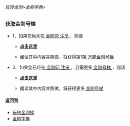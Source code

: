 ###### 玩转金刚>金刚字典>
### 获取金刚号梯

- 1、如果您尚未在[ 金刚网 ](https://github.com/a2zitpro/web/blob/master/LadderFree/kkDictionary/KKSiteZh.md)[ 注册 ](https://github.com/a2zitpro/web/blob/master/LadderFree/kkDictionary/Registration.md)，则请

  - [<strong> 点击这里 </strong>](https://github.com/a2zitpro/web/blob/master/LadderFree/kkDictionary/Register.md)

  - 阅读其中内容并照做，将获得第1架[ 万能金刚号梯 ](https://github.com/a2zitpro/web/blob/master/LadderFree/kkDictionary/KKLadderKKIDMultipurpose.md)

- 2、如果您已经在[ 金刚网 ](https://github.com/a2zitpro/web/blob/master/LadderFree/kkDictionary/KKSiteZh.md)[ 注册 ](https://github.com/a2zitpro/web/blob/master/LadderFree/kkDictionary/Registration.md)，且需更多[ 金刚号梯 ](https://github.com/a2zitpro/web/blob/master/LadderFree/kkDictionary/KKLadderKKID.md)，则请

  - [<strong> 点击这里 </strong>](https://github.com/a2zitpro/web/blob/master/LadderFree/kkDictionary/KKLadderKKIDGetMore.md)

  - 阅读其中内容并照做，将获得更多[ 金刚号梯 ](https://github.com/a2zitpro/web/blob/master/LadderFree/kkDictionary/KKLadderKKID.md)


#### 返回到
- [玩转金刚梯](https://github.com/a2zitpro/web/blob/master/LadderFree/A.md)
- [金刚字典](https://github.com/a2zitpro/web/blob/master/LadderFree/kkDictionary/KKDictionary.md)
